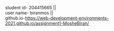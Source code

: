 
student id- 204415665 ||  
user name- biranmos ||  
github.io-https://web-development-environments-2021.github.io/assignment1-MosheBiran/
